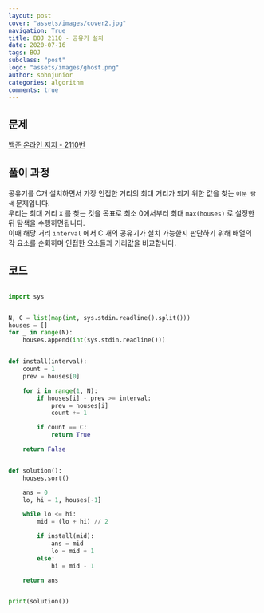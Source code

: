 ```yaml
---
layout: post
cover: "assets/images/cover2.jpg"
navigation: True
title: BOJ 2110 - 공유기 설치
date: 2020-07-16
tags: BOJ
subclass: "post"
logo: "assets/images/ghost.png"
author: sohnjunior
categories: algorithm
comments: true
---
```


## 문제

[백준 온라인 저지 - 2110번](https://www.acmicpc.net/problem/2110)

## 풀이 과정

공유기를 C개 설치하면서 가장 인접한 거리의 최대 거리가 되기 위한 값을 찾는 `이분 탐색` 문제입니다. <br>
우리는 최대 거리 `X` 를 찾는 것을 목표로 최소 0에서부터 최대 `max(houses)` 로 설정한 뒤 탐색을 수행하면됩니다. <br>
이때 해당 거리 `interval` 에서 C 개의 공유기가 설치 가능한지 판단하기 위해 배열의 각 요소를 순회하며 인접한 요소들과 거리값을 비교합니다. <br>

## 코드

```python

import sys


N, C = list(map(int, sys.stdin.readline().split()))
houses = []
for _ in range(N):
    houses.append(int(sys.stdin.readline()))


def install(interval):
    count = 1
    prev = houses[0]

    for i in range(1, N):
        if houses[i] - prev >= interval:
            prev = houses[i]
            count += 1

        if count == C:
            return True

    return False


def solution():
    houses.sort()

    ans = 0
    lo, hi = 1, houses[-1]

    while lo <= hi:
        mid = (lo + hi) // 2

        if install(mid):
            ans = mid
            lo = mid + 1
        else:
            hi = mid - 1

    return ans


print(solution())

```
